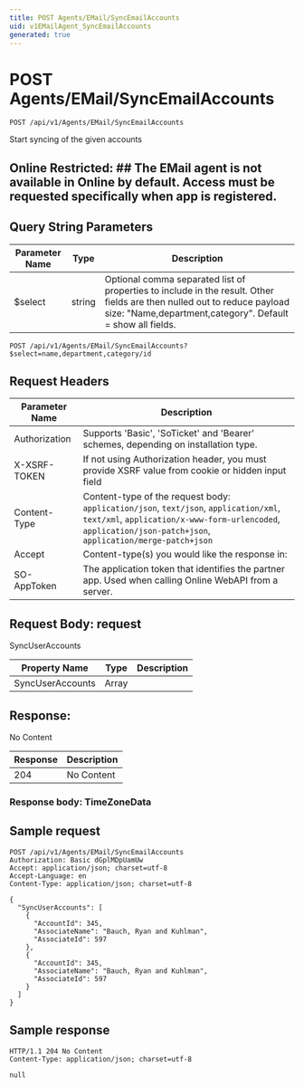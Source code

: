 ```yaml
---
title: POST Agents/EMail/SyncEmailAccounts
uid: v1EMailAgent_SyncEmailAccounts
generated: true
---
```


# POST Agents/EMail/SyncEmailAccounts

```http
POST /api/v1/Agents/EMail/SyncEmailAccounts
```

Start syncing of the given accounts


## Online Restricted: ## The EMail agent is not available in Online by default. Access must be requested specifically when app is registered.






## Query String Parameters

| Parameter Name | Type |  Description |
|----------------|------|--------------|
| $select | string |  Optional comma separated list of properties to include in the result. Other fields are then nulled out to reduce payload size: "Name,department,category". Default = show all fields. |

```http
POST /api/v1/Agents/EMail/SyncEmailAccounts?$select=name,department,category/id
```


## Request Headers

| Parameter Name | Description |
|----------------|-------------|
| Authorization  | Supports 'Basic', 'SoTicket' and 'Bearer' schemes, depending on installation type. |
| X-XSRF-TOKEN   | If not using Authorization header, you must provide XSRF value from cookie or hidden input field |
| Content-Type | Content-type of the request body: `application/json`, `text/json`, `application/xml`, `text/xml`, `application/x-www-form-urlencoded`, `application/json-patch+json`, `application/merge-patch+json` |
| Accept         | Content-type(s) you would like the response in:  |
| SO-AppToken | The application token that identifies the partner app. Used when calling Online WebAPI from a server. |

## Request Body: request 

SyncUserAccounts 

| Property Name | Type |  Description |
|----------------|------|--------------|
| SyncUserAccounts | Array |  |

## Response:

No Content

| Response | Description |
|----------------|-------------|
| 204 | No Content |

### Response body: TimeZoneData


## Sample request

```http!
POST /api/v1/Agents/EMail/SyncEmailAccounts
Authorization: Basic dGplMDpUamUw
Accept: application/json; charset=utf-8
Accept-Language: en
Content-Type: application/json; charset=utf-8

{
  "SyncUserAccounts": [
    {
      "AccountId": 345,
      "AssociateName": "Bauch, Ryan and Kuhlman",
      "AssociateId": 597
    },
    {
      "AccountId": 345,
      "AssociateName": "Bauch, Ryan and Kuhlman",
      "AssociateId": 597
    }
  ]
}
```

## Sample response

```http_
HTTP/1.1 204 No Content
Content-Type: application/json; charset=utf-8

null
```